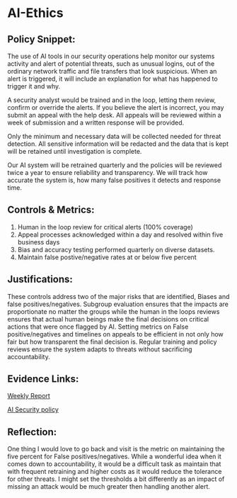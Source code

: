 # AI-Ethics

## Policy Snippet:
The use of AI tools in our security operations help monitor our systems activity and alert of potential threats, such as unusual logins, out of the ordinary network traffic and file transfers that look suspicious. When an alert is triggered, it will include an explanation for what has happened to trigger it and why. 

A security analyst would be trained and in the loop, letting them review, confirm or override the alerts. If you believe the alert is incorrect, you may submit an appeal with the help desk. All appeals will be reviewed within a week of submission and a written response will be provided.

Only the minimum and necessary data will be collected needed for threat detection. All sensitive information will be redacted and the data that is kept will be retained until investigation is complete.

Our AI system will be retrained quarterly and the policies will be reviewed twice a year to ensure reliability and transparency. We will track how accurate the system is, how many false positives it detects and response time.

## Controls & Metrics:
1. Human in the loop review for critical alerts (100% coverage)
2. Appeal processes acknowledged within a day and resolved within five business days
3. Bias and accuracy testing performed quarterly on diverse datasets.
4. Maintain false postive/negative rates at or below five percent
   
## Justifications:
These controls address two of the major risks that are identified, Biases and false positives/negatives. Subgroup evaluation ensures that the impacts are proportionate no matter the groups while the human in the loops reviews ensures that actual human beings make the final decisions on critical actions that were once flagged by AI. Setting metrics on False positive/negatives and timelines on appeals to be efficient in not only how fair but how transparent the final decision is. Regular training and policy reviews ensure the system adapts to threats without sacrificing accountability.

## Evidence Links:
[Weekly Report](weekly-report-week-6.pdf)

[AI Security policy](AI-Use-In-Security-Policy.pdf)

## Reflection:
One thing I would love to go back and visit is the metric on maintaining the five percent for False positives/negatives. While a wonderful idea when it comes down to accountability, it would be a difficult task as maintain that with frequent retraining and higher costs as it would reduce the tolerance for other threats. I might set the thresholds a bit differently as an impact of missing an attack would be much greater then handling another alert. 
